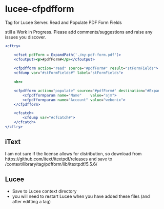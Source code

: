 # lucee-cfpdfform
Tag for Lucee Server. Read and Populate PDF Form Fields

still a Work in Progress.
Please add comments/suggestions and raise any issues you discover.

````cfml
<cftry>

	<cfset pdfForm = ExpandPath('./my-pdf-form.pdf')>
	<cfoutput><p>#pdfForm#</p></cfoutput>
	
	<cfpdfform action="read" source="#pdfForm#" result="stFormFields">
	<cfdump var="#stFormFields#" label="stFormFields">
	
	<hr>

	<cfpdfform action="populate" source="#pdfForm#" destination="#ExpandPath('./populated-pdf-form.pdf')#" >
		<cfpdfformparam name="Name"    value="ajm">
		<cfpdfformparam name="Account" value="webonix">
	</cfpdfform>

	<cfcatch>
		<cfdump var="#cfcatch#">
	</cfcatch>
</cftry>
````
## iText
I am not sure if the license allows for distribution, so download from
https://github.com/itext/itextpdf/releases
and save to
/context/library/tag/pdfform/lib/itextpdf/5.5.6/

## Lucee
- Save to Lucee context directory
- you will need to restart Lucee when you have added these files (and after editting a tag)
